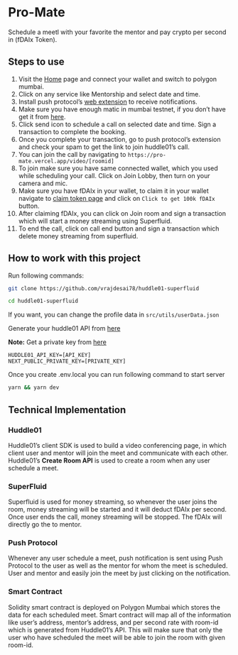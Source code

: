 # Pro-Mate 

Schedule a meetl with your favorite the mentor and pay crypto per second in (fDAIx Token).  

## Steps to use

1. Visit the [Home](https://pro-mate.vercel.app/) page and connect your wallet and switch to polygon mumbai. 
2. Click on any service like Mentorship and select date and time. 
3. Install push protocol’s [web extension](https://chrome.google.com/webstore/detail/push-staging-protocol-alp/bjiennpmhdcandkpigcploafccldlakj) to receive notifications. 
4. Make sure you have enough matic in mumbai testnet, if you don’t have get it from [here](https://mumbaifaucet.com/). 
5. Click send icon to schedule a call on selected date and time. Sign a transaction to complete the booking. 
6. Once you complete your transaction, go to push protocol’s extension and check your spam to get the link to join huddle01’s call. 
7. You can join the call by navigating to `https://pro-mate.vercel.app/video/[roomid]`
8. To join make sure you have same connected wallet, which you used while scheduling your call. Click on Join Lobby, then turn on your camera and mic. 
9. Make sure you have fDAIx in your wallet, to claim it in your wallet navigate to [claim token page](https://pro-mate.vercel.app/claim) and click on `Click to get 100k fDAIx` button. 
10. After claiming fDAIx, you can click on Join room and sign a transaction which will start a money streaming using Superfluid. 
11. To end the call, click on call end button and sign a transaction which delete money streaming from superfluid. 

## How to work with this project

Run following commands: 
 ```bash 
git clone https://github.com/vrajdesai78/huddle01-superfluid
```
 ```bash 
cd huddle01-superfluid
```
If you want, you can change the profile data in `src/utils/userData.json`

Generate your huddle01 API from [here](https://huddle01.com/docs/apis/api-key) 

**Note:** Get a private key from [here](https://gist.github.com/vrajdesai78/a6c1839f8e2aa7b347547537b48c08f1)

```
HUDDLE01_API_KEY=[API_KEY]
NEXT_PUBLIC_PRIVATE_KEY=[PRIVATE_KEY]
``` 
Once you create .env.local you can run following command to start server
```bash
yarn && yarn dev
```

## Technical Implementation

### Huddle01

Huddle01’s client SDK is used to build a video conferencing page, in which client user and mentor will join the meet and communicate with each other. Huddle01’s **Create Room API** is used to create a room when any user schedule a meet. 

### SuperFluid

Superfluid is used for money streaming, so whenever the user joins the room, money streaming will be started and it will deduct fDAIx per second. Once user ends the call, money streaming will be stopped. The fDAIx will directly go the to mentor. 

### Push Protocol

Whenever any user schedule a meet, push notification is sent using Push Protocol to the user as well as the mentor for whom the meet is scheduled. User and mentor and easily join the meet by just clicking on the notification. 

### Smart Contract

Solidity smart contract is deployed on Polygon Mumbai which stores the data for each scheduled meet. Smart contract will map all of the information like user’s address, mentor’s address, and per second rate with room-id which is generated from Huddle01’s API. This will make sure that only the user who have scheduled the meet will be able to join the room with given room-id. 
